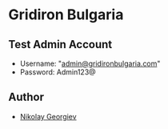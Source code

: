 # Gridiron Bulgaria 

## Test Admin Account
- Username: "admin@gridironbulgaria.com"
- Password: Admin123@

## Author

- [Nikolay Georgiev](https://github.com/nvgeorgiev)
